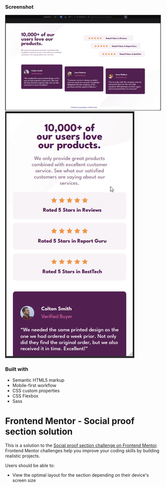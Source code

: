 ### Screenshot

![Desktop-preview](./desktop-preview.png)
![mobile-first](./mobile-preview.gif)

### Built with

- Semantic HTML5 markup
- Mobile-first workflow
- CSS custom properties
- CSS Flexbox
- Sass

# Frontend Mentor - Social proof section solution

This is a solution to the [Social proof section challenge on Frontend Mentor](https://www.frontendmentor.io/challenges/social-proof-section-6e0qTv_bA). Frontend Mentor challenges help you improve your coding skills by building realistic projects.

Users should be able to:

- View the optimal layout for the section depending on their device's screen size
